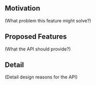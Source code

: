
## Motivation
(What problem this feature might solve?)

## Proposed Features
(What the API should provide?)

## Detail
(Detail design reasons for the API)
